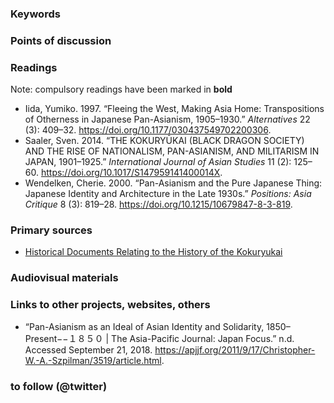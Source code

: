 ### Keywords


### Points of discussion


### Readings
Note: compulsory readings have been marked in **bold**

* Iida, Yumiko. 1997. “Fleeing the West, Making Asia Home: Transpositions of Otherness in Japanese Pan-Asianism, 1905–1930.” *Alternatives* 22 (3): 409–32. https://doi.org/10.1177/030437549702200306.
* Saaler, Sven. 2014. “THE KOKURYŪKAI (BLACK DRAGON SOCIETY) AND THE RISE OF NATIONALISM, PAN-ASIANISM, AND MILITARISM IN JAPAN, 1901–1925.” *International Journal of Asian Studies* 11 (2): 125–60. https://doi.org/10.1017/S147959141400014X.
* Wendelken, Cherie. 2000. “Pan-Asianism and the Pure Japanese Thing: Japanese Identity and Architecture in the Late 1930s.” *Positions: Asia Critique* 8 (3): 819–28. https://doi.org/10.1215/10679847-8-3-819.

### Primary sources

* [Historical Documents Relating to the 
History of the Kokuryukai](http://www.japanesehistory.de/kokuryukai/)

### Audiovisual materials


### Links to other projects, websites, others

* “Pan-Asianism as an Ideal of Asian Identity and Solidarity, 1850–Present−−１８５０ | The Asia-Pacific Journal: Japan Focus.” n.d. Accessed September 21, 2018. https://apjjf.org/2011/9/17/Christopher-W.-A.-Szpilman/3519/article.html.

### to follow (@twitter)

